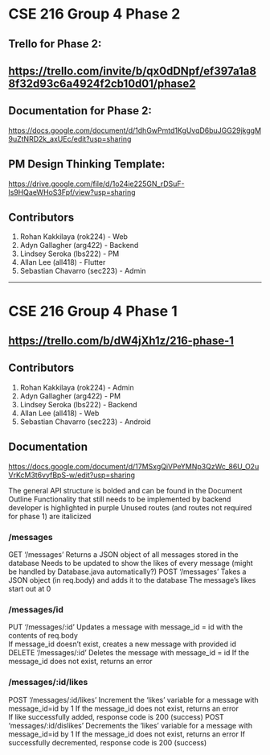# CSE 216 Group 4 Phase 2

## Trello for Phase 2:
## https://trello.com/invite/b/qx0dDNpf/ef397a1a88f32d93c6a4924f2cb10d01/phase2 

## Documentation for Phase 2:
https://docs.google.com/document/d/1dhGwPmtd1KgUvqD6buJGG29jkggM9uZtNRD2k_axUEc/edit?usp=sharing
## PM Design Thinking Template: 
https://drive.google.com/file/d/1o24ie225GN_rDSuF-ls9HQaeWHoS3Fpf/view?usp=sharing

## Contributors
1. Rohan Kakkilaya (rok224) - Web  
2. Adyn Gallagher (arg422) - Backend  
3. Lindsey Seroka (lbs222) - PM  
4. Allan Lee (all418) - Flutter  
5. Sebastian Chavarro (sec223) - Admin

---------------------------------------------------------

# CSE 216 Group 4 Phase 1

## https://trello.com/b/dW4jXh1z/216-phase-1 

## Contributors
1. Rohan Kakkilaya (rok224) - Admin  
2. Adyn Gallagher (arg422) - PM  
3. Lindsey Seroka (lbs222) - Backend  
4. Allan Lee (all418) - Web  
5. Sebastian Chavarro (sec223) - Android  

## Documentation 
https://docs.google.com/document/d/17MSxgQiVPeYMNp3QzWc_86U_O2uVrKcM3t6vyfBpS-w/edit?usp=sharing 

The general API structure is bolded and can be found in the Document Outline 
Functionality that still needs to be implemented by backend developer is highlighted in purple 
Unused routes (and routes not required for phase 1) are italicized 

### /messages 
GET ‘/messages’ 
Returns a JSON object of all messages stored in the database 
Needs to be updated to show the likes of every message (might be handled by Database.java automatically?) 
POST ‘/messages’ 
Takes a JSON object (in req.body) and adds it to the database 
The message’s likes start out at 0 

### /messages/id 
PUT ‘/messages/:id’ 
Updates a message with message_id = id with the contents of req.body  
If message_id doesn’t exist, creates a new message with provided id 
DELETE ‘/messages/:id’ 
Deletes the message with message_id = id 
If the message_id does not exist, returns an error  

### /messages/:id/likes 
POST ‘/messages/:id/likes’ 
Increment the ‘likes’ variable for a message with message_id=id by 1 
If the message_id does not exist, returns an error  
If like successfully added, response code is 200 (success) 
POST ‘messages/:id/dislikes’ 
Decrements the ‘likes’ variable for a message with message_id=id by 1 
If the message_id does not exist, returns an error 
If successfully decremented, response code is 200 (success) 
 